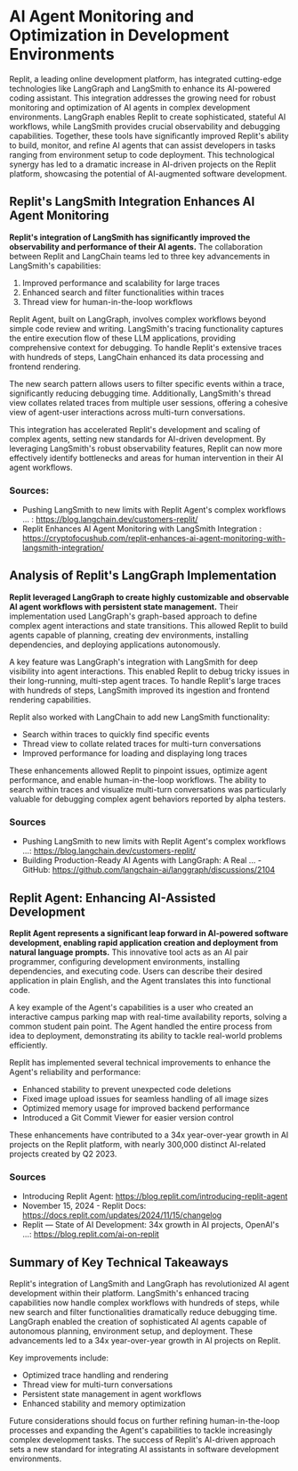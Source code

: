# AI Agent Monitoring and Optimization in Development Environments

Replit, a leading online development platform, has integrated cutting-edge technologies like LangGraph and LangSmith to enhance its AI-powered coding assistant. This integration addresses the growing need for robust monitoring and optimization of AI agents in complex development environments. LangGraph enables Replit to create sophisticated, stateful AI workflows, while LangSmith provides crucial observability and debugging capabilities. Together, these tools have significantly improved Replit's ability to build, monitor, and refine AI agents that can assist developers in tasks ranging from environment setup to code deployment. This technological synergy has led to a dramatic increase in AI-driven projects on the Replit platform, showcasing the potential of AI-augmented software development.

## Replit's LangSmith Integration Enhances AI Agent Monitoring

**Replit's integration of LangSmith has significantly improved the observability and performance of their AI agents.** The collaboration between Replit and LangChain teams led to three key advancements in LangSmith's capabilities:

1. Improved performance and scalability for large traces
2. Enhanced search and filter functionalities within traces
3. Thread view for human-in-the-loop workflows

Replit Agent, built on LangGraph, involves complex workflows beyond simple code review and writing. LangSmith's tracing functionality captures the entire execution flow of these LLM applications, providing comprehensive context for debugging. To handle Replit's extensive traces with hundreds of steps, LangChain enhanced its data processing and frontend rendering.

The new search pattern allows users to filter specific events within a trace, significantly reducing debugging time. Additionally, LangSmith's thread view collates related traces from multiple user sessions, offering a cohesive view of agent-user interactions across multi-turn conversations.

This integration has accelerated Replit's development and scaling of complex agents, setting new standards for AI-driven development. By leveraging LangSmith's robust observability features, Replit can now more effectively identify bottlenecks and areas for human intervention in their AI agent workflows.

### Sources:
- Pushing LangSmith to new limits with Replit Agent's complex workflows ... : https://blog.langchain.dev/customers-replit/
- Replit Enhances AI Agent Monitoring with LangSmith Integration : https://cryptofocushub.com/replit-enhances-ai-agent-monitoring-with-langsmith-integration/

## Analysis of Replit's LangGraph Implementation

**Replit leveraged LangGraph to create highly customizable and observable AI agent workflows with persistent state management.** Their implementation used LangGraph's graph-based approach to define complex agent interactions and state transitions. This allowed Replit to build agents capable of planning, creating dev environments, installing dependencies, and deploying applications autonomously. 

A key feature was LangGraph's integration with LangSmith for deep visibility into agent interactions. This enabled Replit to debug tricky issues in their long-running, multi-step agent traces. To handle Replit's large traces with hundreds of steps, LangSmith improved its ingestion and frontend rendering capabilities.

Replit also worked with LangChain to add new LangSmith functionality:
- Search within traces to quickly find specific events
- Thread view to collate related traces for multi-turn conversations
- Improved performance for loading and displaying long traces

These enhancements allowed Replit to pinpoint issues, optimize agent performance, and enable human-in-the-loop workflows. The ability to search within traces and visualize multi-turn conversations was particularly valuable for debugging complex agent behaviors reported by alpha testers.

### Sources
- Pushing LangSmith to new limits with Replit Agent's complex workflows ...: https://blog.langchain.dev/customers-replit/
- Building Production-Ready AI Agents with LangGraph: A Real ... - GitHub: https://github.com/langchain-ai/langgraph/discussions/2104

## Replit Agent: Enhancing AI-Assisted Development

**Replit Agent represents a significant leap forward in AI-powered software development, enabling rapid application creation and deployment from natural language prompts.** This innovative tool acts as an AI pair programmer, configuring development environments, installing dependencies, and executing code. Users can describe their desired application in plain English, and the Agent translates this into functional code.

A key example of the Agent's capabilities is a user who created an interactive campus parking map with real-time availability reports, solving a common student pain point. The Agent handled the entire process from idea to deployment, demonstrating its ability to tackle real-world problems efficiently.

Replit has implemented several technical improvements to enhance the Agent's reliability and performance:

- Enhanced stability to prevent unexpected code deletions
- Fixed image upload issues for seamless handling of all image sizes
- Optimized memory usage for improved backend performance
- Introduced a Git Commit Viewer for easier version control

These enhancements have contributed to a 34x year-over-year growth in AI projects on the Replit platform, with nearly 300,000 distinct AI-related projects created by Q2 2023.

### Sources
- Introducing Replit Agent: https://blog.replit.com/introducing-replit-agent
- November 15, 2024 - Replit Docs: https://docs.replit.com/updates/2024/11/15/changelog
- Replit — State of AI Development: 34x growth in AI projects, OpenAI's ...: https://blog.replit.com/ai-on-replit

## Summary of Key Technical Takeaways

Replit's integration of LangSmith and LangGraph has revolutionized AI agent development within their platform. LangSmith's enhanced tracing capabilities now handle complex workflows with hundreds of steps, while new search and filter functionalities dramatically reduce debugging time. LangGraph enabled the creation of sophisticated AI agents capable of autonomous planning, environment setup, and deployment. These advancements led to a 34x year-over-year growth in AI projects on Replit.

Key improvements include:
- Optimized trace handling and rendering
- Thread view for multi-turn conversations
- Persistent state management in agent workflows
- Enhanced stability and memory optimization

Future considerations should focus on further refining human-in-the-loop processes and expanding the Agent's capabilities to tackle increasingly complex development tasks. The success of Replit's AI-driven approach sets a new standard for integrating AI assistants in software development environments.
